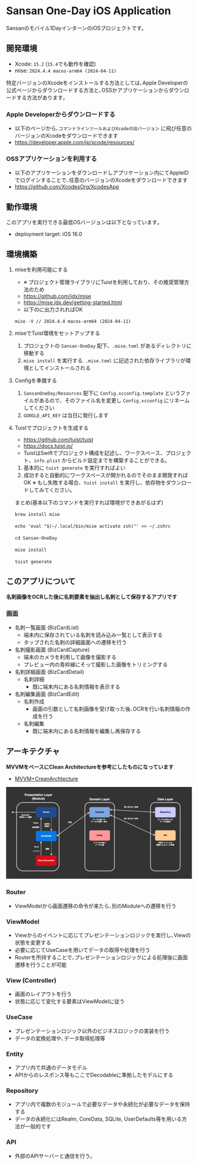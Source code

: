 # Sansan One-Day iOS Application
Sansanのモバイル1DayインターンのiOSプロジェクトです。

## 開発環境

- Xcode: `15.2` (`15.4`でも動作を確認)
- mise: `2024.4.4 macos-arm64 (2024-04-11)`

特定バージョンのXcodeをインストールする方法としては､Apple Developerの公式ページからダウンロードする方法と､OSSかアプリケーションからダウンロードする方法があります｡

### Apple Developerからダウンロードする

- 以下のページから､`コマンドラインツールおよびXcodeの旧バージョン` に飛び任意のバージョンのXcodeをダウンロードできます
- <https://developer.apple.com/jp/xcode/resources/>

### OSSアプリケーションを利用する

- 以下のアプリケーションをダウンロードしアプリケーション内にてAppleIDでログインすることで､任意のバージョンのXcodeをダウンロードできます
- <https://github.com/XcodesOrg/XcodesApp>

## 動作環境

このアプリを実行できる最低OSバージョンは以下となっています｡

- deployment target: iOS 16.0

## 環境構築

1. miseを利用可能にする
    - ※ プロジェクト管理ライブラリにTuistを利用しており、その推奨管理方法のため
    - https://github.com/jdx/mise
    - https://mise.jdx.dev/getting-started.html
    - 以下のに出力されればOK
    ```
    mise -V // 2024.4.4 macos-arm64 (2024-04-11)
    ```
2. miseでTuist環境をセットアップする
    1. プロジェクトの `Sansan-OneDay` 配下、`.mise.toml` があるディレクトリに移動する
    2. `mise install` を実行する. `.mise.toml` に記述された依存ライブラリが環境としてインストールされる
3. Configを準備する
    1. `SansanOneDay/Resources` 配下に `Config.xcconfig.template` というファイルがあるので、そのファイル名を変更し `Config.xcconfig` にリネームしてください
    2. `GOOGLE_API_KEY` は当日に発行します
4. Tuistでプロジェクトを生成する
    - https://github.com/tuist/tuist
    - https://docs.tuist.io/
    - TuistはSwiftでプロジェクト構成を記述し、ワークスペース、プロジェクト、`info.plist` からビルド設定までを構築することができる。
    1. 基本的に `tuist generate` を実行すればよい
    2. 成功すると自動的にワークスペースが開かれるのでそのまま開発すればOK
    ※ もし失敗する場合、`tuist install` を実行し、依存物をダウンロードしてみてください。

    まとめ(基本以下のコマンドを実行すれば環境ができあがるはず)
    ```
    brew install mise

    echo 'eval "$(~/.local/bin/mise activate zsh)"' >> ~/.zshrc

    cd Sansan-OneDay

    mise install

    tuist generate
    ```

## このアプリについて

**名刺画像をOCRした後に名刺要素を抽出し名刺として保存するアプリです**

### 画面

- 名刺一覧画面 (BizCardList)
    - 端末内に保存されている名刺を読み込み一覧として表示する
    - タップされた名刺の詳細画面への遷移を行う
- 名刺撮影画面 (BizCardCapture)
    - 端末のカメラを利用して画像を撮影する
    - プレビュー内の青枠線にそって撮影した画像をトリミングする
- 名刺詳細画面 (BizCardDetail)
    - 名刺詳細
        - 既に端末内にある名刺情報を表示する
- 名刺編集画面 (BizCardEdit)
    - 名刺作成
        - 画面の引数として名刺画像を受け取った後､OCRを行い名刺情報の作成を行う
    - 名刺編集
        - 既に端末内にある名刺情報を編集し再保存する

## アーキテクチャ

**MVVMをベースにClean Architectureを参考にしたものになっています**

- [MVVM+CreanArchtecture](https://github.com/kudoleh/iOS-Clean-Architecture-MVVM)

<img src="./assets/mvvmr.png" width="800px">

### Router

- ViewModelから画面遷移の命令が来たら､別のModuleへの遷移を行う

### ViewModel

- Viewからのイベントに応じてプレゼンテーションロジックを実行し､Viewの状態を変更する
- 必要に応じてUseCaseを用いてデータの取得や処理を行う
- Routerを所持することで､プレゼンテーションロジックによる処理後に画面遷移を行うことが可能

### View (Controller)

- 画面のレイアウトを行う
- 状態に応じて変化する要素はViewModelに従う

### UseCase

- プレゼンテーションロジック以外のビジネスロジックの実装を行う
- データの変換処理や､データ取得処理等

### Entity

- アプリ内で共通のデータモデル
- APIからのレスポンス等もここでDecodableに準拠したモデルにする

### Repository

- アプリ内で複数のモジュールで必要なデータや永続化が必要なデータを保持する
- データの永続化にはRealm, CoreData, SQLite, UserDefaults等を用いる方法が一般的です

### API

- 外部のAPIサーバーと通信を行う｡
